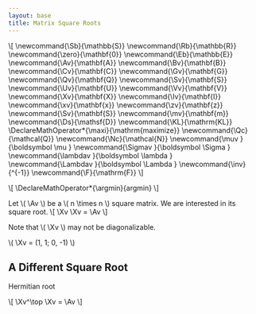 ```yaml
---
layout: base
title: Matrix Square Roots
---
```


\\[
\newcommand{\Sb}{\mathbb{S}}
\newcommand{\Rb}{\mathbb{R}}
\newcommand{\zero}{\mathbf{0}}
\newcommand{\Eb}{\mathbb{E}}
\newcommand{\Av}{\mathbf{A}}
\newcommand{\Bv}{\mathbf{B}}
\newcommand{\Cv}{\mathbf{C}}
\newcommand{\Gv}{\mathbf{G}}
\newcommand{\Qv}{\mathbf{Q}}
\newcommand{\Sv}{\mathbf{S}}
\newcommand{\Uv}{\mathbf{U}}
\newcommand{\Vv}{\mathbf{V}}
\newcommand{\Xv}{\mathbf{X}}
\newcommand{\Iv}{\mathbf{I}}
\newcommand{\xv}{\mathbf{x}}
\newcommand{\zv}{\mathbf{z}}
\newcommand{\Sv}{\mathbf{S}}
\newcommand{\mv}{\mathbf{m}}
\newcommand{\Ds}{\mathsf{D}}
\newcommand{\KL}{\mathrm{KL}}
\DeclareMathOperator*{\maxi}{\mathrm{maximize}}
\newcommand{\Qc}{\mathcal{Q}}
\newcommand{\Nc}{\mathcal{N}}
\newcommand{\muv        }{\boldsymbol \mu        }
\newcommand{\Sigmav     }{\boldsymbol \Sigma     }
\newcommand{\lambdav    }{\boldsymbol \lambda    }
\newcommand{\Lambdav    }{\boldsymbol \Lambda    }
\newcommand{\inv}{^{-1}}
\newcommand{\F}{\mathrm{F}}
\\]

\\[
\DeclareMathOperator*{\argmin}{argmin}
\\]

Let \\( \Av \\) be a \\( n \times n \\) square matrix.
We are interested in its square root.
\\[
    \Xv \Xv = \Av
\\]

Note that \\( \Xv \\) may not be diagonalizable.

\\(
    \Xv = (1, 1; 0, -1)
\\)

## A Different Square Root

Hermitian root

\\[
    \Xv^\top \Xv = \Av
\\]
